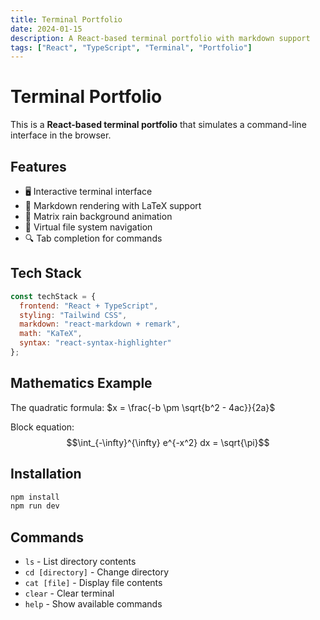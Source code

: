 ```yaml
---
title: Terminal Portfolio
date: 2024-01-15
description: A React-based terminal portfolio with markdown support
tags: ["React", "TypeScript", "Terminal", "Portfolio"]
---
```


# Terminal Portfolio

This is a **React-based terminal portfolio** that simulates a command-line interface in the browser.

## Features

- 🖥️ Interactive terminal interface
- 📝 Markdown rendering with LaTeX support
- 🎨 Matrix rain background animation
- 📂 Virtual file system navigation
- 🔍 Tab completion for commands

## Tech Stack

```javascript
const techStack = {
  frontend: "React + TypeScript",
  styling: "Tailwind CSS",
  markdown: "react-markdown + remark",
  math: "KaTeX",
  syntax: "react-syntax-highlighter"
};
```

## Mathematics Example

The quadratic formula: $x = \frac{-b \pm \sqrt{b^2 - 4ac}}{2a}$

Block equation:
$$\int_{-\infty}^{\infty} e^{-x^2} dx = \sqrt{\pi}$$

## Installation

```bash
npm install
npm run dev
```

## Commands

- `ls` - List directory contents
- `cd [directory]` - Change directory
- `cat [file]` - Display file contents
- `clear` - Clear terminal
- `help` - Show available commands
